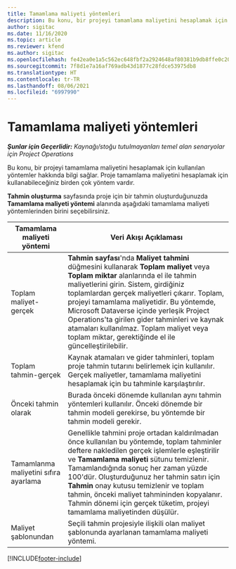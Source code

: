 ```yaml
---
title: Tamamlama maliyeti yöntemleri
description: Bu konu, bir projeyi tamamlama maliyetini hesaplamak için kullanılan yöntemler hakkında bilgi sağlar.
author: sigitac
ms.date: 11/16/2020
ms.topic: article
ms.reviewer: kfend
ms.author: sigitac
ms.openlocfilehash: fe42ea0e1a5c562ec648fbf2a2924648af80381b9db8ffe0c209cb5247bb2ba2
ms.sourcegitcommit: 7f8d1e7a16af769adb43d1877c28fdce53975db8
ms.translationtype: HT
ms.contentlocale: tr-TR
ms.lasthandoff: 08/06/2021
ms.locfileid: "6997990"
---
```

# <a name="cost-to-complete-methods"></a>Tamamlama maliyeti yöntemleri

_**Şunlar için Geçerlidir:** Kaynağı/stoğu tutulmayanları temel alan senaryolar için Project Operations_

Bu konu, bir projeyi tamamlama maliyetini hesaplamak için kullanılan yöntemler hakkında bilgi sağlar. Proje tamamlama maliyetini hesaplamak için kullanabileceğiniz birden çok yöntem vardır. 

**Tahmin oluşturma** sayfasında proje için bir tahmin oluşturduğunuzda **Tamamlama maliyeti yöntemi** alanında aşağıdaki tamamlama maliyeti yöntemlerinden birini seçebilirsiniz.

| Tamamlama maliyeti yöntemi    | Veri Akışı Açıklaması                                                                                                                                                                                                                                                                                                                                                                                                                                                                                        |
|------------------------------|----------------------------------------------------------------------------------------------------------------------------------------------------------------------------------------------------------------------------------------------------------------------------------------------------------------------------------------------------------------------------------------------------------------------------------------------------------------------------------------------------|
| Toplam maliyet-gerçek            | **Tahmin sayfası**'nda **Maliyet tahmini** düğmesini kullanarak **Toplam maliyet** veya **Toplam miktar** alanlarında el ile tahmin maliyetlerini girin. Sistem, girdiğiniz toplamlardan gerçek maliyetleri çıkarır. Toplam, projeyi tamamlama maliyetidir. Bu yöntemde, Microsoft Dataverse içinde yerleşik Project Operations'ta girilen gider tahminleri ve kaynak atamaları kullanılmaz. Toplam maliyet veya toplam miktar, gerektiğinde el ile güncelleştirilebilir.  |
| Toplam tahmin-gerçek        | Kaynak atamaları ve gider tahminleri, toplam proje tahmin tutarını belirlemek için kullanılır. Gerçek maliyetler, tamamlama maliyetini hesaplamak için bu tahminle karşılaştırılır.                                                                                                                                                                                                                                                                          |
| Önceki tahmin olarak         | Burada önceki dönemde kullanılan aynı tahmin yöntemleri kullanılır. Önceki dönemde bir tahmin modeli gerekirse, bu yöntemde bir tahmin modeli gerekir.                                                                                                                                                                                                                                                                                                                           |
| Tamamlanma maliyetini sıfıra ayarlama | Genellikle tahmini proje ortadan kaldırılmadan önce kullanılan bu yöntemde, toplam tahminler deftere nakledilen gerçek işlemlerle eşleştirilir ve **Tamamlama maliyeti** sütunu temizlenir. Tamamlandığında sonuç her zaman yüzde 100'dür. Oluşturduğunuz her tahmin satırı için **Tahmin** onay kutusu temizlenir ve toplam tahmin, önceki maliyet tahmininden kopyalanır. Tahmin dönemi için gerçek tüketim, projeyi tamamlama maliyetinden düşülür.              |
| Maliyet şablonundan           | Seçili tahmin projesiyle ilişkili olan maliyet şablonunda ayarlanan tamamlama maliyeti yöntemi.                                                                                                                                                                                                                                                                                                                                                                          |


[!INCLUDE[footer-include](../includes/footer-banner.md)]
